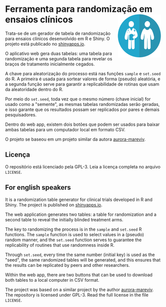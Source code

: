 # Ferramenta para randomização em ensaios clínicos <a href='https://github.com/brunomontezano/randomizacao-shiny/'><img src='assets/clinical_trial.webp' align="right" height="139" /></a>

Trata-se de um gerador de tabela de randomização para ensaios clínicos
desenvolvido em R e Shiny. O projeto está publicado no
[shinyapps.io](https://brunomontezano.shinyapps.io/randomizacao-shiny/).

O aplicativo web gera duas tabelas: uma tabela para randomização e uma segunda
tabela para revelar os braços de tratamento inicialmente cegados.

A chave para aleatorização do processo está nas funções `sample` e `set.seed`
do R. A primeira é usada para sortear valores de forma (pseudo) aleatória, e a
segunda função serve para garantir a replicabilidade de rotinas que usam da
aleatoridade dentro do R.

Por meio do `set.seed`, toda vez que o mesmo número (chave inicial) for usado
como a "semente", as mesmas tabelas randomizadas serão geradas, e isso garante
que os resultados possam ser replicados por pares e demais pesquisadores.

Dentro do web app, existem dois botões que podem ser usados para baixar ambas
tabelas para um computador local em formato CSV.

O projeto se baseou em um projeto similar da autora
[aurora-mareviv](https://github.com/aurora-mareviv).

## Licença

O repositório está licenciado pela GPL-3. Leia a licença completa no arquivo
`LICENSE`.

## For english speakers

It is a randomization table generator for clinical trials developed in R and
Shiny. The project is published on
[shinyapps.io](https://brunomontezano.shinyapps.io/randomizacao-shiny/).

The web application generates two tables: a table for randomization and a second
table to reveal the initially blinded treatment arms.

The key to randomizing the process is in the `sample` and `set.seed` R
functions. The `sample` function is used to select values in a (pseudo) random
manner, and the `set.seed` function serves to guarantee the replicability of
routines that use randomness inside R.

Through `set.seed`, every time the same number (initial key) is used as the
"seed", the same randomized tables will be generated, and this ensures that the
results can be replicated by peers and other researchers.

Within the web app, there are two buttons that can be used to download both
tables to a local computer in CSV format.

The project was based on a similar project by the author
[aurora-mareviv](https://github.com/aurora-mareviv).
The repository is licensed under GPL-3. Read the full license in the file
`LICENSE`.
